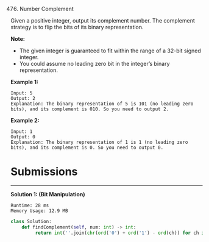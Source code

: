 476. Number Complement

Given a positive integer, output its complement number. The complement strategy is to flip the bits of its binary representation.

**Note:** 
* The given integer is guaranteed to fit within the range of a 32-bit signed integer.
* You could assume no leading zero bit in the integer’s binary representation.

**Example 1:**
```
Input: 5
Output: 2
Explanation: The binary representation of 5 is 101 (no leading zero bits), and its complement is 010. So you need to output 2.
```

**Example 2:**
```
Input: 1
Output: 0
Explanation: The binary representation of 1 is 1 (no leading zero bits), and its complement is 0. So you need to output 0.
```

# Submissions
---
**Solution 1: (Bit Manipulation)**
```
Runtime: 28 ms
Memory Usage: 12.9 MB
```
```python
class Solution:
    def findComplement(self, num: int) -> int:
         return int(''.join(chr(ord('0') + ord('1') - ord(ch)) for ch in bin(num)[2:]),2)
```